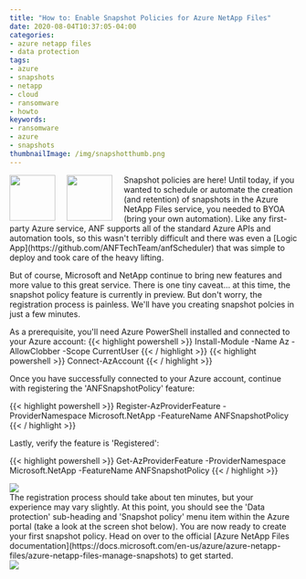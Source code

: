 ```yaml
---
title: "How to: Enable Snapshot Policies for Azure NetApp Files"
date: 2020-08-04T10:37:05-04:00
categories:
- azure netapp files
- data protection
tags:
- azure
- snapshots
- netapp
- cloud
- ransomware
- howto
keywords:
- ransomware
- azure
- snapshots
thumbnailImage: /img/snapshotthumb.png
---
```

<img src="/img/anf.svg" height="80" align="left" style="margin: 0px 20px 0px 0px;" />
<img src="/img/snapshotthumb.png" height="80" align="left" style="margin: 0px 20px 0px 0px;" />
Snapshot policies are here! Until today, if you wanted to schedule or automate the creation (and retention) of snapshots in the Azure NetApp Files service, you needed to BYOA (bring your own automation). Like any first-party Azure service, ANF supports all of the standard Azure APIs and automation tools, so this wasn't terribly difficult and there was even a [Logic App](https://github.com/ANFTechTeam/anfScheduler) that was simple to deploy and took care of the heavy lifting.

But of course, Microsoft and NetApp continue to bring new features and more value to this great service. There is one tiny caveat... at this time, the snapshot policy feature is currently in preview. But don't worry, the registration process is painless. We'll have you creating snapshot polcies in just a few minutes.

As a prerequisite, you'll need Azure PowerShell installed and connected to your Azure account:
{{< highlight powershell >}}
Install-Module -Name Az -AllowClobber -Scope CurrentUser
{{< / highlight >}}
{{< highlight powershell >}}
Connect-AzAccount
{{< / highlight >}}

Once you have successfully connected to your Azure account, continue with registering the 'ANFSnapshotPolicy' feature:

{{< highlight powershell >}}
Register-AzProviderFeature -ProviderNamespace Microsoft.NetApp -FeatureName ANFSnapshotPolicy
{{< / highlight >}}

Lastly, verify the feature is 'Registered':

{{< highlight powershell >}}
Get-AzProviderFeature -ProviderNamespace Microsoft.NetApp -FeatureName ANFSnapshotPolicy
{{< / highlight >}}

<img src="/img/snapshotverifyfeature.png" />
<br>
The registration process should take about ten minutes, but your experience may vary slightly. At this point, you should see the 'Data protection' sub-heading and 'Snapshot policy' menu item within the Azure portal (take a look at the screen shot below). You are now ready to create your first snapshot policy. Head on over to the official [Azure NetApp Files documentation](https://docs.microsoft.com/en-us/azure/azure-netapp-files/azure-netapp-files-manage-snapshots) to get started.   
<br>
<img src="/img/snapshotpolicy.png" />
<!--more-->